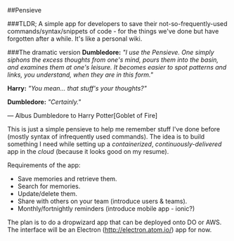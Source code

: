 ##Pensieve

###TLDR;
A simple app for developers to save their not-so-frequently-used commands/syntax/snippets of code - for the things we've done but have forgotten after a while.
It's like a personal wiki.

###The dramatic version
**Dumbledore:** _"I use the Pensieve. One simply siphons the excess thoughts from one's mind, pours them into the basin, and examines them at one's leisure. It becomes easier to spot patterns and links, you understand, when they are in this form."_

**Harry:** _"You mean... that stuff's your thoughts?"_

**Dumbledore:** _"Certainly."_

— Albus Dumbledore to Harry Potter[Goblet of Fire]

This is just a simple pensieve to help me remember stuff I've done before (mostly syntax of infrequently used commands).
The idea is to build something I need while setting up a _containerized_, _continuously-delivered_ app in the _cloud_ (because it looks good on my resume).

Requirements of the app:
- Save memories and retrieve them.
- Search for memories.
- Update/delete them.
- Share with others on your team (introduce users & teams).
- Monthly/fortnightly reminders (introduce mobile app - ionic?)

The plan is to do a dropwizard app that can be deployed onto DO or AWS.
The interface will be an Electron (http://electron.atom.io/) app for now.
